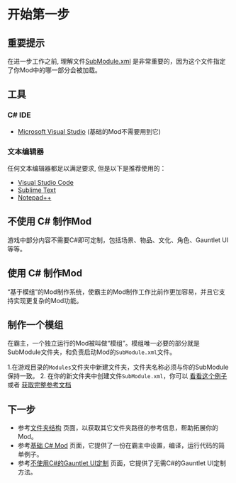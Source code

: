 # 开始第一步

## 重要提示

在进一步工作之前, 理解文件[SubModule.xml](../_xmldocs/submodule.md) 是非常重要的，因为这个文件指定了你Mod中的哪一部分会被加载。

## 工具

### C\# IDE

* [Microsoft Visual Studio](https://visualstudio.microsoft.com/downloads/) \(基础的Mod不需要用到它\)

### 文本编辑器

任何文本编辑器都足以满足要求, 但是以下是推荐使用的：

* [Visual Studio Code](https://code.visualstudio.com/download)
* [Sublime Text](https://www.sublimetext.com/)  
* [Notepad++](https://notepad-plus-plus.org/downloads/)

## 不使用 C\# 制作Mod

游戏中部分内容不需要C#即可定制，包括场景、物品、文化、角色、Gauntlet UI等等。

## 使用 C\# 制作Mod

“基于模组”的Mod制作系统，使霸主的Mod制作工作比前作更加容易，并且它支持实现更复杂的Mod功能。

## 制作一个模组

在霸主，一个独立运行的Mod被叫做“模组”。模组唯一必要的部分就是SubModule文件夹，和负责启动Mod的`SubModule.xml`文件。

1.在游戏目录的`Modules`文件夹中新建文件夹，文件夹名称必须与你的SubModule保持一致。
2. 在你的新文件夹中创建文件`SubModule.xml`，你可以 [看看这个例子](../_xmldocs/submodule.md) 或者  [获取完整参考文档](../_xmldocs/submodule.md)

## 下一步

* 参考[文件夹结构](folder-structure.md) 页面，以获取其它文件夹路径的参考信息，帮助拓展你的Mod。
* 参考[基础 C\# Mod](../_tutorials/basic-csharp-mod.md) 页面，它提供了一份在霸主中设置，编译，运行代码的简单例子。
* 参考[不使用C#的Gauntlet UI定制](_tutorials/modding-gauntlet-without-csharp.md) 页面，它提供了无需C#的Gauntlet UI定制方法。